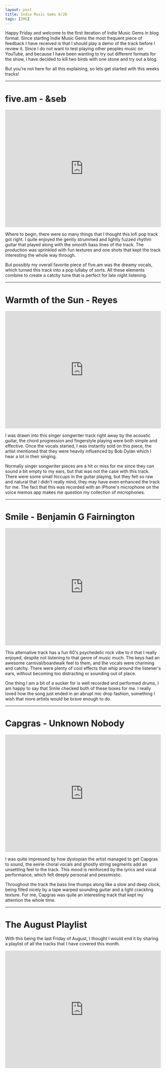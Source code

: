 ```yaml
---
layout: post
title: Indie Music Gems 8/28
tags: [IMG]
---
```


Happy Friday and welcome to the first iteration of Indie Music Gems in blog format. Since starting Indie Music Gems the most frequent piece of feedback I have received is that I should play a demo of the track before I review it. Since I do not want to test playing other peoples music on YouTube, and because I have been wanting to try out different formats for the show, I have decided to kill two birds with one stone and try out a blog.

But you're not here for all this explaining, so lets get started with this weeks tracks!

---

# five.am - &seb
<iframe src="https://open.spotify.com/embed/track/4j7mS216aGnYCfcWeQtQWI" width="100%" height="380" frameborder="0" allowtransparency="true" allow="encrypted-media"></iframe>

Where to begin, there were so many things that I thought this lofi pop track got right. I quite enjoyed the gently strummed and lightly fuzzed rhythm guitar that played along with the smooth bass lines of the track. The production was sprinkled with fun textures and one shots that kept the track interesting the whole way through.

But possibly my overall favorite piece of five.am was the dreamy vocals, which turned this track into a pop lullaby of sorts. All these elements combine to create a catchy tune that is perfect for late night listening.

---

# Warmth of the Sun - Reyes
<iframe src="https://open.spotify.com/embed/track/7wypzPrXbZCgsUJP8KD6fq" width="100%" height="380" frameborder="0" allowtransparency="true" allow="encrypted-media"></iframe>

I was drawn into this singer songwriter track right away by the acoustic guitar, the chord progression and fingerstyle playing were both simple and effective. Once the vocals started, I was instantly sold on this piece, the artist mentioned that they were heavily influenced by Bob Dylan which I hear a lot in their singing.

Normally singer songwriter pieces are a hit or miss for me since they can sound a bit empty to my ears, but that was not the case with this track. There were some small hiccups in the guitar playing, but they felt so raw and natural that I didn't really mind, they may have even enhanced the track for me. The fact that this was recorded with an iPhone's microphone on the voice memos app makes me question my collection of microphones.

---

# Smile - Benjamin G Fairnington
<iframe src="https://open.spotify.com/embed/track/7ys6xCmybEc5mRdAtZU0xI" width="100%" height="380" frameborder="0" allowtransparency="true" allow="encrypted-media"></iframe>

This alternative track has a fun 60's psychedelic rock vibe to it that I really enjoyed, despite not listening to that genre of music much. The keys had an awesome carnival/boardwalk feel to them, and the vocals were charming and catchy. There were plenty of cool effects that whip around the listener's ears, without becoming too distracting or sounding out of place.

One thing I am a bit of a sucker for is well recorded and performed drums, I am happy to say that Smile checked both of these boxes for me. I really loved how the song just ended in an abrupt mic drop fashion, something I wish that more artists would be brave enough to do.

---

# Capgras - Unknown Nobody
<iframe src="https://open.spotify.com/embed/track/08I9E1lGsAFy9Ov0TS5HLC" width="100%" height="380" frameborder="0" allowtransparency="true" allow="encrypted-media"></iframe>

I was quite impressed by how dystopian the artist managed to get Capgras to sound, the eeirie choral vocals and ghostly string segments add an unsettling feel to the track. This mood is reinforced by the lyrics and vocal performance, which felt deeply personal and pessimistic.

Throughout the track the bass line thumps along like a slow and deep clock, being filled nicely by a tape warped sounding guitar and a light crackling texture. For me, Capgras was quite an interesting track that kept my attention the whole time.

---

# The August Playlist
With this being the last Friday of August, I thought I would end it by sharing a playlist of all the tracks that I have covered this month.

<iframe src="https://open.spotify.com/embed/playlist/306a65RSucXWUOt9bVBaWU" width="100%" height="380" frameborder="0" allowtransparency="true" allow="encrypted-media"></iframe>